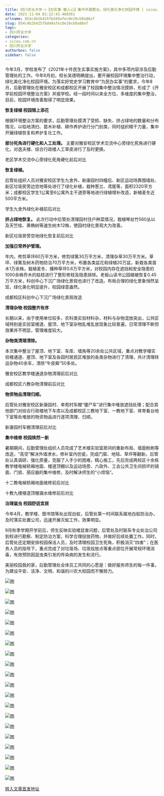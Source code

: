 ```yaml
---
title: 四川农业大学->【办实事·暖人心】集中开展整治，绿化美化净化校园环境 | sicau.com.cn
date: 2021-11-04 01:22:43.460361
urlname: 854c4b2b425fbd49afec0e19cb9a86ef
slug: 854c4b2b425fbd49afec0e19cb9a86ef
tags: 
- 四川农业大学
categories:
- sicau.com.cn
- 四川农业大学
authorbox: false
sidebar: false
---
```

今年3月，学校发布了《2021年十件民生实事实施方案》，其中多项内容涉及后勤管理处的工作。今年8月初，校长吴德明确提出，要开展校园环境集中整治行动，绿化美化净化校园环境。为落实好党史学习教育中“为民办实事”的要求，今年8月，后勤管理处在雅安校区和成都校区开展了校园集中整治情况摸排，形成了《开学前校园环境整治方案》并报学校。经一段时间以来全方位、多维度的集中整治，目前，校园环境改善取得了明显效果。

<!--more-->

**恢复绿植 校园锦上添花**

根据环境整治方案的要求，后勤管理处摸清了受损、缺失、挤占绿地的数量和分布情况，以枯地清扫、苗木补植、耕作养护进行分门别类，同时组织精干力量，集中开展绿植恢复和养护复壮工作。

**部分死角进行硬化和人工处理。** 主要对雅安校区学术交流中心旁绿化死角进行硬化，对逸夫楼、综合行政楼人工草皮进行了及时更换。

老区学术交流中心旁绿化死角硬化前后对比

**恢复绿植。**

后管处组织人员对雅安校区学生九舍外、新康园村四幢后、新区运动场靠围墙处、新区垃圾房旁边空地等处进行了绿化补植，栽种葱兰、鸢尾等，面积2320平方米；成都校区学生1公寓至6公寓外主干道旁等地进行绿植增补改造，新植麦冬近500平方米。

学生九舍外绿化补植前后对比

**挤占绿地恢复。** 此次行动中后管处清理园村住户种菜情况，栽植琴丝竹560丛以及天竺桂、黄桷树等速生树木12株，使园村绿化景观大为改善。

新区垃圾房旁空地绿化恢复前后对比

**加强日常养护管理。**

年内，修剪草坪60万平方米，修剪绿篱30万平方米，清理杂草30万平方米。草坪、绿篱及树木药物防治70万平方米，布置各类盆花和绿植20万盆，新栽各类苗木1万余株，栽植麦冬、播种草坪0.6万平方米，对校园内存在遮挡和安全隐患的1000余株乔木的枯枝进行了整形修枝及隐患排除。老板山读书公园植被恢复0.45万平方米，科创中心下沉广场绿化景观也进行了改造。布局合理的绿化景象悄然呈现，绿化美化明显提升，校园绿意盎然。

成都校区科创中心下沉广场绿化景观改造

**清理杂物 校园整齐有序**

长期以来，由于使用单位较多，农科类实验材料杂，材料与杂物混放突出，公共区域特别是实验室楼道、屋顶、地下室杂物乱堆乱放现象比较普遍，日常清理不断但效果并不明显，管理难度较大。

**杂物类清理清除。**

本次集中整治了屋顶、地下室、车库、墙角等20余处公共区域，重点对教学楼实验楼通道、屋顶、地下室及各园村居民区堆放的各类杂物进行了清理，共计清理转运杂物40余车，清除“牛皮癣”50多处。

雅安校区教学楼通道杂物清理前后对比

成都校区六教杂物清理前后对比

**物资物品清理归顺。**

后管处对雅安校区新康园村、幸苑村车棚“僵尸车”进行集中堆放遮挡处理；配合其他部门对综合行政楼地下车库以及成都校区三教地下室、一教地下室、体育看台地下室等处堆放的物资物品进行逐项清理、归顺。

新康园村车棚清理前后对比

**集中维修 校园焕然一新**

暑期期间，后勤管理处组织人员完成了艺术楼实验室房间的重新布局、墙面粉刷等改造，“高空”解决外墙渗水，修补室内仿瓷，完成门窗、地毯、草坪等翻新。后管处认真调研，强化质量，克服了人手少的困难，精心施工，先后完成两校区十余栋教学楼电梯轿厢地面、楼道顶棚以及运动场旁、六政外、工会公共卫生间损坏的镜面、门锁、感应器的集中维修，及时解决师生的“小烦恼”。

十二教电梯轿厢地面维修前后对比

十教九楼楼道顶棚漏水维修前后对比

**治理鼠虫 校园舒适宜居**

今年4月，教学楼、图书馆等处出现白蚁，后管处第一时间联系属地白蚁防治办，及时落实处置公司，迅速开展灭蚁工作，效果明显。

9月秋季学期开学前后，师生反映实验楼鼠害问题，后管处及时联系专业处治公司到校进行勘察、制定防治方案，科学合理投放药物，并做好后续处置工作。同时，后管处还定期安排校园保洁人员，及时清理校园卫生死角，积极消灭“四害”；在医务人员的指导下，重点完成了对垃圾场、垃圾投放点等重点部位开展常规环境消毒，有效预防因鼠虫类引发的传染病的发生和流行。

美丽校园我的家，后勤管理处全体员工共同的心愿是：做好服务师生的每一件事，为建设平安、洁净、文明、和谐的川农大校园而不懈努力。

![图](https://news.sicau.edu.cn/__local/C/84/AD/DBDE2B5ED3E62B5A4FA8918ADA1_623FD58B_E020.jpg)

![图](https://news.sicau.edu.cn/__local/9/79/5C/286EE20FCBC042CB0A2FC13CD12_FFB7D472_1B847.png)

![图](https://news.sicau.edu.cn/__local/D/B2/E4/19AB6E9E06AA92012B7C6F4C207_C9101569_5AE3.jpg)

![图](https://news.sicau.edu.cn/__local/D/78/F4/3E0DE6E6E53439DA990E1FA5758_CD2C160C_A25F5.png)

![图](https://news.sicau.edu.cn/__local/D/2F/5A/112A35B8E7B36EAC7E5DB1B0FDC_62E35DDA_A3E4.jpg)

![图](https://news.sicau.edu.cn/__local/A/8B/E1/F7913EDDDD28D7B4D78284D2294_BA8E327B_A4793.png)

![图](https://news.sicau.edu.cn/__local/7/2C/EA/8B01CAEC80C5DA42134A5AE6682_CDD65321_166ED.jpg)

![图](https://news.sicau.edu.cn/__local/F/31/89/C29A4F53160C9B2DDBEBA94D5A9_E23FE890_1CEB7.jpg)

![图](https://news.sicau.edu.cn/__local/D/7E/7A/376E4349214A72EEF0DC9343326_2FA18692_1421E.jpg)

![图](https://news.sicau.edu.cn/__local/C/65/1D/16A8914A5EBE2CB15F9D4BCEA46_48B39FAF_6FB44.png)

![图](https://news.sicau.edu.cn/__local/C/7D/79/7760CFE7423BEDCA9863D9B342B_75A6F9EE_F535.jpg)

![图](https://news.sicau.edu.cn/__local/5/8C/A8/C61B78BCA5C0E0C7CD59542E56D_4E692BEE_1489F.jpg)

![图](https://news.sicau.edu.cn/__local/E/BF/1B/0942343B7733EF44686EA6C5F8F_3CD6912F_26301.jpg)

![图](https://news.sicau.edu.cn/__local/E/08/AD/428163FFBE81E8A458D85D9F54D_5AC4A87A_CF44.jpg)

![图](https://news.sicau.edu.cn/__local/6/8C/F7/DE4461BBFADE1400D47B7E92E11_5D327061_D0FDF.png)

![图](https://news.sicau.edu.cn/__local/3/31/22/B5E9B4B8FDF2AC2BDF35B807B6D_86F9C414_AA879.png)

![图](https://news.sicau.edu.cn/__local/0/A0/79/76840440ED85305953E8466FE30_83695F83_2844F.jpg)

![图](https://news.sicau.edu.cn/__local/7/CF/2F/32577BB85EE71665D2560170B72_142F9CDC_DAB2A.png)

![图](https://news.sicau.edu.cn/__local/7/58/2F/3BB3C209E14A3C0FB970B2B9765_CDF5F1F6_2BD5C.jpg)

![图](https://news.sicau.edu.cn/__local/F/61/20/D60765377E0BB0B42240BE8FD9B_606AB429_61EC4.png)

[转入文章首发地址](https://news.sicau.edu.cn/info/1078/65239.htm)
